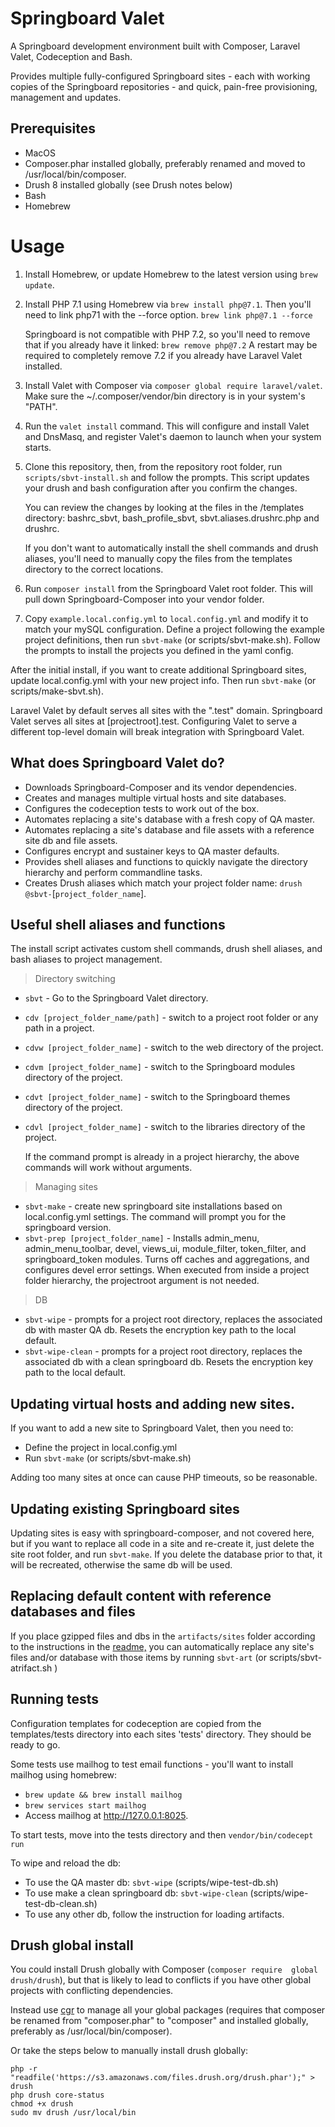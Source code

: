 # Springboard Valet

A Springboard development environment built with Composer, Laravel Valet,
 Codeception and Bash.

Provides multiple fully-configured Springboard sites - each with working 
copies of the Springboard repositories - and quick, pain-free 
provisioning, management and updates.

## Prerequisites

- MacOS
- Composer.phar installed globally, preferably renamed and moved 
to /usr/local/bin/composer.
- Drush 8 installed globally (see Drush notes below)
- Bash
- Homebrew

# Usage

1. Install Homebrew, or update Homebrew to the latest version using 
`brew update`.

2. Install PHP 7.1 using Homebrew via `brew install php@7.1`. Then
you'll need to link php71 with the --force option. `brew link php@7.1 --force`

    Springboard is 
not compatible with PHP 7.2, so you'll need to remove that if you 
already have it linked: `brew remove php@7.2` A restart may be required
to completely remove 7.2 if you already have Laravel Valet installed.

3. Install Valet with Composer via `composer global require laravel/valet`. 
Make sure the ~/.composer/vendor/bin directory is in your system's 
"PATH".

4. Run the `valet install` command. This will configure and install Valet 
and DnsMasq, and register Valet's daemon to launch when your system 
starts.

6. Clone this repository, then, from the repository root folder, 
run `scripts/sbvt-install.sh`  and follow the prompts. 
This script updates your drush and bash 
configuration after you confirm the changes. 

    You can review the changes by looking at the files in the /templates 
directory: bashrc_sbvt, bash_profile_sbvt, sbvt.aliases.drushrc.php 
and drushrc.

    If you don't want to automatically install the shell 
commands and drush aliases, you'll need to manually copy the files 
from the templates directory to the correct locations.

8. Run `composer install` from the Springboard Valet root folder. This will
pull down Springboard-Composer into your vendor folder.

7. Copy `example.local.config.yml` to `local.config.yml` and modify it to
match your mySQL configuration. Define a project following the example
project definitions, then run `sbvt-make` 
(or scripts/sbvt-make.sh). Follow the prompts to install the projects 
you defined in the yaml config.

After the initial install, if you want to create additional Springboard 
sites, update local.config.yml with your new project info. Then 
run `sbvt-make` (or scripts/make-sbvt.sh).

Laravel Valet by default serves all sites with the ".test" domain. 
Springboard Valet serves all sites at [projectroot].test. Configuring 
 Valet to serve a different top-level domain will break integration
 with Springboard Valet.
 
## What does Springboard Valet do?

* Downloads Springboard-Composer and its vendor dependencies.
* Creates and manages multiple virtual hosts and site databases.
* Configures the codeception tests to work out of the box.
* Automates replacing a site's database with a fresh copy of QA master.
* Automates replacing a site's database and file assets with
a reference site db and file assets.
* Configures encrypt and sustainer keys to QA master defaults.
* Provides shell aliases and functions to quickly navigate the directory
hierarchy and perform commandline tasks.
* Creates Drush aliases which match your project folder name:
`drush @sbvt-`[`project_folder_name`].

## Useful shell aliases and functions

The install script activates custom shell commands, drush shell aliases,
and bash aliases to project management.

> Directory switching

* `sbvt` - Go to the Springboard Valet directory.
* `cdv [project_folder_name/path]` - switch to a project root folder or any path in a 
project.
* `cdvw [project_folder_name]` - switch to the web directory of the project.
* `cdvm [project_folder_name]` - switch to the Springboard modules directory 
of the project.
* `cdvt [project_folder_name]` - switch to the Springboard themes directory 
of the project.
* `cdvl [project_folder_name]` - switch to the libraries directory of the project.

    If the command prompt is already in a project hierarchy, the above commands will
work without arguments.


>  Managing sites

* `sbvt-make` - create new springboard site installations based on 
local.config.yml settings. The command will prompt you for the 
springboard version.
* `sbvt-prep [project_folder_name]` - Installs admin_menu, 
admin_menu_toolbar, devel, views_ui, module_filter, token_filter, and springboard_token
modules. Turns off caches and aggregations, and configures devel error 
settings. When executed from inside a project folder hierarchy, the 
projectroot argument is not needed.

> DB

* `sbvt-wipe` - prompts for a project root directory,  replaces the
 associated db with master QA db. Resets the encryption key path to the 
 local default.
* `sbvt-wipe-clean` - prompts for a project root directory, replaces
 the associated db with a clean springboard db. Resets the encryption 
 key path to the local default.

## Updating virtual hosts and adding new sites.

If you want to add a new site to Springboard Valet, then you need to:
* Define the project in local.config.yml
* Run `sbvt-make` (or scripts/sbvt-make.sh)

Adding too many sites at once can cause PHP timeouts, so be reasonable.

## Updating existing Springboard sites

Updating sites is easy with springboard-composer, and not covered 
here, but if you want to replace all code in a site and re-create it, 
just delete the site root folder, and run `sbvt-make`.  If you delete
the database prior to that, it will be recreated, otherwise the same
db will be used.

## Replacing default content with reference databases and files

If you place gzipped files and dbs in the `artifacts/sites` folder 
according to the instructions in the [readme,](https://github.com/kljr/springboard-valet/blob/master/artifacts/README.md)
you can automatically replace any site's files and/or database with those items
by running `sbvt-art` (or scripts/sbvt-atrifact.sh )

## Running tests

Configuration templates for codeception are copied from the
templates/tests directory into each sites 'tests' directory. They
should be ready to go. 

Some tests use mailhog to test email functions - you'll want to install
 mailhog using homebrew:
 * `brew update && brew install mailhog`
 * `brew services start mailhog`
 * Access mailhog at http://127.0.0.1:8025.

To start tests, move into the tests directory and then
 `vendor/bin/codecept run`
 
To wipe and reload the db:

* To use the QA master db: `sbvt-wipe` (scripts/wipe-test-db.sh)
* To use make a clean springboard db: `sbvt-wipe-clean` (scripts/wipe-test-db-clean.sh) 
* To use any other db, follow the instruction for loading artifacts.

## Drush global install

You could install Drush globally with Composer (`composer require 
global drush/drush`), but that is likely to lead to conflicts
if you have other global projects with conflicting dependencies.

Instead use [cgr](https://github.com/consolidation/cgr) to manage all 
your global packages (requires that composer be renamed from 
"composer.phar" to "composer" and installed globally, preferably 
as /usr/local/bin/composer).

Or take the steps below to manually install drush globally:

    php -r "readfile('https://s3.amazonaws.com/files.drush.org/drush.phar');" > drush
    php drush core-status
    chmod +x drush
    sudo mv drush /usr/local/bin
